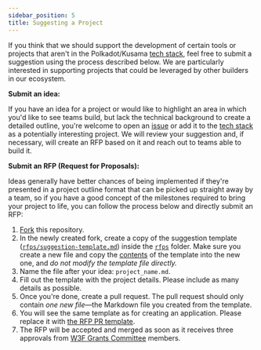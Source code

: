 ```yaml
---
sidebar_position: 5
title: Suggesting a Project
---
```


<!-- ## :mailbox_with_mail: Suggest a Project -->

If you think that we should support the development of certain tools or projects that aren't in the Polkadot/Kusama [tech stack](https://wiki.polkadot.network/docs/build-open-source), feel free to submit a suggestion using the process described below. We are particularly interested in supporting projects that could be leveraged by other builders in our ecosystem.

**Submit an idea:**

If you have an idea for a project or would like to highlight an area in which you'd like to see teams build, but lack the technical background to create a detailed outline, you're welcome to open an [issue](https://github.com/w3f/Grants-Program/issues/new) or add it to the [tech stack](https://wiki.polkadot.network/docs/build-open-source) as a potentially interesting project. We will review your suggestion and, if necessary, will create an RFP based on it and reach out to teams able to build it.

**Submit an RFP (Request for Proposals):**

Ideas generally have better chances of being implemented if they're presented in a project outline format that can be picked up straight away by a team, so if you have a good concept of the milestones required to bring your project to life, you can follow the process below and directly submit an RFP:

1. [Fork](https://github.com/w3f/Grants-Program/fork) this repository.
2. In the newly created fork, create a copy of the suggestion template ([`rfps/suggestion-template.md`](https://github.com/w3f/Grants-Program/blob/web-test-branch/docs/rfps/suggestion-template.md)) inside the [`rfps`](https://github.com/w3f/Grants-Program/blob/web-test-branch/docs/rfps/) folder. Make sure you create a new file and copy the [contents](https://raw.githubusercontent.com/w3f/Grants-Program/web-test-branch/docs/rfps/suggestion-template.md) of the template into the new one, and _do not modify the template file directly._
3. Name the file after your idea: `project_name.md`.
4. Fill out the template with the project details. Please include as many details as possible.
5. Once you're done, create a pull request. The pull request should only contain _one new file_—the Markdown file you created from the template.
6. You will see the same template as for creating an application. Please replace it with [the RFP PR template](https://github.com/w3f/Grants-Program/blob/web-test-branch/.github/PULL_REQUEST_TEMPLATE/rfp_pr_template.md).
7. The RFP will be accepted and merged as soon as it receives three approvals from [W3F Grants Committee](./Introduction/team.md#w3f-grants-committee) members.
